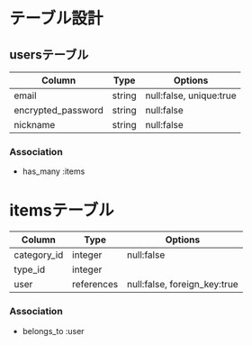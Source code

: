 # テーブル設計
## usersテーブル

| Column             | Type       | Options                |
| ------------------ | ---------- | ---------------------- |
| email              | string     | null:false, unique:true|
| encrypted_password | string     | null:false             |
| nickname           | string     | null:false             |


### Association
- has_many :items


# itemsテーブル

| Column             | Type        | Options                      | 
| ------------------ | ----------  | ---------------------------- |
| category_id        | integer     | null:false                   |
| type_id            | integer     |                              |
| user               | references  | null:false, foreign_key:true |

### Association
- belongs_to :user